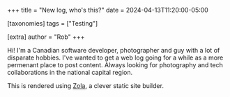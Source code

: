 +++
title = "New log, who's this?"
date = 2024-04-13T11:20:00-05:00

[taxonomies]
tags = ["Testing"]

[extra]
author = "Rob"
+++

Hi! I'm a Canadian software developer, photographer and guy with a lot of
disparate hobbies. I've wanted to get a web log going for a while as a more
permenant place to post content. Always looking for photography and tech
collaborations in the national capital region.

This is rendered using
[Zola](https://www.getzola.org/), a clever static site builder.